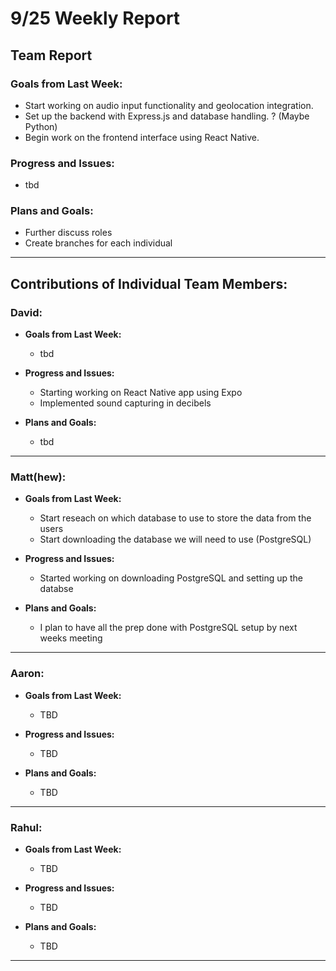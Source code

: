 # 9/25 Weekly Report

## Team Report

### Goals from Last Week:
- Start working on audio input functionality and geolocation integration.
- Set up the backend with Express.js and database handling. ? (Maybe Python)
- Begin work on the frontend interface using React Native.

### Progress and Issues:
- tbd

### Plans and Goals:
- Further discuss roles
- Create branches for each individual

---

## Contributions of Individual Team Members:

### David:
  - **Goals from Last Week:**
    - tbd
  
  - **Progress and Issues:**
    - Starting working on React Native app using Expo
    - Implemented sound capturing in decibels
  
  - **Plans and Goals:**
    - tbd

---

### Matt(hew):
  - **Goals from Last Week:** 
    - Start reseach on which database to use to store the data from the users
    - Start downloading the database we will need to use (PostgreSQL)
  
  - **Progress and Issues:** 
    - Started working on downloading PostgreSQL and setting up the databse
  
  - **Plans and Goals:**
    - I plan to have all the prep done with PostgreSQL setup by next weeks meeting

---

### Aaron:
  - **Goals from Last Week:** 
    - TBD
  
  - **Progress and Issues:** 
    - TBD
  
  - **Plans and Goals:**
    - TBD

---

### Rahul:
  - **Goals from Last Week:** 
    - TBD
  
  - **Progress and Issues:** 
    - TBD
  
  - **Plans and Goals:**
    - TBD

---
